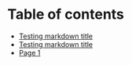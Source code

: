 # Table of contents

* [Testing markdown title](README.md)
* [Testing markdown title](README2.md)
* [Page 1](page-1.md)
